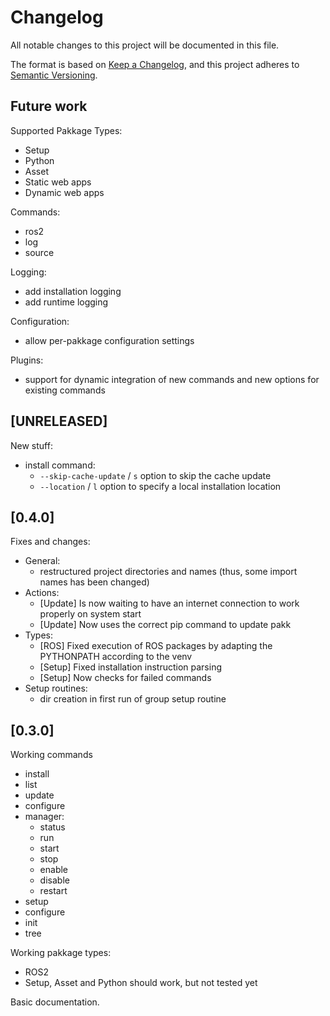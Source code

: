 # Changelog

All notable changes to this project will be documented in this file.

The format is based on [Keep a Changelog](https://keepachangelog.com/en/1.1.0/),
and this project adheres to [Semantic Versioning](https://semver.org/spec/v2.0.0.html).

## Future work

Supported Pakkage Types:
- Setup
- Python
- Asset
- Static web apps
- Dynamic web apps

Commands:
- ros2
- log
- source

Logging:
- add installation logging
- add runtime logging

Configuration:
- allow per-pakkage configuration settings


Plugins:
- support for dynamic integration of new commands and new options for existing commands

## [UNRELEASED]

New stuff:
- install command:
  - `--skip-cache-update` / `s` option to skip the cache update
  - `--location` / `l` option to specify a local installation location

## [0.4.0]

Fixes and changes:
- General:
  - restructured project directories and names (thus, some import names has been changed)
- Actions:
  - [Update] Is now waiting to have an internet connection to work properly on system start
  - [Update] Now uses the correct pip command to update pakk
- Types:
  - [ROS] Fixed execution of ROS packages by adapting the PYTHONPATH according to the venv
  - [Setup] Fixed installation instruction parsing
  - [Setup] Now checks for failed commands
- Setup routines:
  - dir creation in first run of group setup routine


## [0.3.0]

Working commands
- install
- list
- update
- configure
- manager:
  - status
  - run
  - start
  - stop
  - enable
  - disable
  - restart
- setup
- configure
- init
- tree

Working pakkage types:
- ROS2
- Setup, Asset and Python should work, but not tested yet

Basic documentation.
